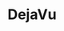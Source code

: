 ---
index: 1
layout: fragment
parent: lang
title: DejaVu
links:
    GitHub: https://github.com/cufyorg/framework/blob/master/src/main/java/cufy/lang/DejaVu.java
    Javadoc: https://framework.cufy.org/javadoc/cufy/lang/DejaVu.html
description: >-
    The class DejaVu is a representation class that can't be instanced
    nor inherited. It represents a dejaVu action. It could be used as
    the family of a Clazz, so it tells the method to treat it as a
    DejaVu.
---